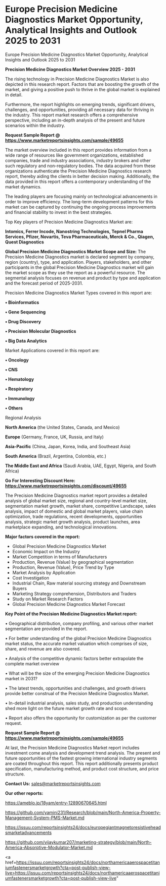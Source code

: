 # Europe Precision Medicine Diagnostics Market Opportunity, Analytical Insights and Outlook 2025 to 2031
Europe Precision Medicine Diagnostics Market Opportunity, Analytical Insights and Outlook 2025 to 2031

<Strong> Precision Medicine Diagnostics Market Overview 2025 - 2031</strong>

The rising technology in Precision Medicine Diagnostics Market is also depicted in this research report. Factors that are boosting the growth of the market, and giving a positive push to thrive in the global market is explained in detail.

Furthermore, the report highlights on emerging trends, significant drivers, challenges, and opportunities, providing all necessary data for thriving in the industry. This report market research offers a comprehensive perspective, including an in-depth analysis of the present and future scenarios within the industry.

<strong>Request Sample Report @ <a href=https://www.marketreportsinsights.com/sample/49655>https://www.marketreportsinsights.com/sample/49655</a></strong>

The market overview included in this report provides information from a wide range of resources like government organizations, established companies, trade and industry associations, industry brokers and other such regulatory and non-regulatory bodies. The data acquired from these organizations authenticate the Precision Medicine Diagnostics research report, thereby aiding the clients in better decision making. Additionally, the data provided in this report offers a contemporary understanding of the market dynamics.

The leading players are focusing mainly on technological advancements in order to improve efficiency. The long-term development patterns for this market can be captured by continuing the ongoing process improvements and financial stability to invest in the best strategies.

Top Key players of Precision Medicine Diagnostics Market are:

<strong>Intomics, Ferrer Incode, Nanostring Technologies, Tepnel Pharma Services, Pfizer, Novartis, Teva Pharmaceuticals, Merck & Co., Qiagen, Quest Diagnostics</strong>

<strong><b>Global Precision Medicine Diagnostics Market Scope and Size:</b></strong>
The Precision Medicine Diagnostics market is declared segment by company, region (country), type, and application. Players, stakeholders, and other participants in the global Precision Medicine Diagnostics market will gain the market scope as they use the report as a powerful resource. The segmental analysis focuses on revenue and product by type and application and the forecast period of 2025-2031.

Precision Medicine Diagnostics Market Types covered in this report are:

<strong>•  Bioinformatics

•  Gene Sequencing

•  Drug Discovery

•  Precision Molecular Diagnostics

•  Big Data Analytics</strong>

Market Applications covered in this report are:

<strong>•  Oncology

•  CNS

•  Hematology

•  Respiratory

•  Immunology

•  Others</strong> 

Regional Analysis

<strong>North America</strong> (the United States, Canada, and Mexico)

<strong>Europe</strong> (Germany, France, UK, Russia, and Italy)

<strong>Asia-Pacific</strong> (China, Japan, Korea, India, and Southeast Asia)

<strong>South America</strong> (Brazil, Argentina, Colombia, etc.)

<strong>The Middle East and Africa</strong> (Saudi Arabia, UAE, Egypt, Nigeria, and South Africa)

<strong>Go For Interesting Discount Here: <a href=https://www.marketreportsinsights.com/discount/49655>https://www.marketreportsinsights.com/discount/49655</a></strong>

The Precision Medicine Diagnostics market report provides a detailed analysis of global market size, regional and country-level market size, segmentation market growth, market share, competitive Landscape, sales analysis, impact of domestic and global market players, value chain optimization, trade regulations, recent developments, opportunities analysis, strategic market growth analysis, product launches, area marketplace expanding, and technological innovations.

<strong><b>Major factors covered in the report:</b></strong>
<ul>
  <li>Global Precision Medicine Diagnostics Market </li>
  <li>Economic Impact on the Industry</li>
  <li>Market Competition in terms of Manufacturers</li>
  <li>Production, Revenue (Value) by geographical segmentation</li>
  <li>Production, Revenue (Value), Price Trend by Type</li>
  <li>Market Analysis by Application</li>
  <li>Cost Investigation</li>
  <li>Industrial Chain, Raw material sourcing strategy and Downstream Buyers</li>
  <li>Marketing Strategy comprehension, Distributors and Traders</li>
  <li>Study on Market Research Factors</li>
  <li>Global Precision Medicine Diagnostics Market Forecast</li>
</ul>

<strong><b>Key Point of the Precision Medicine Diagnostics Market report:</b></strong>

• Geographical distribution, company profiling, and various other market segmentation are provided in the report.

• For better understanding of the global Precision Medicine Diagnostics market status, the accurate market valuation which comprises of size, share, and revenue are also covered.

• Analysis of the competitive dynamic factors better extrapolate the complete market overview

• What will be the size of the emerging Precision Medicine Diagnostics market in 2031?

• The latest trends, opportunities and challenges, and growth drivers provide better construal of the Precision Medicine Diagnostics Market.

• In-detail industrial analysis, sales study, and production understanding shed more light on the future market growth rate and scope.

• Report also offers the opportunity for customization as per the customer request.

<strong>Request Sample Report @ <a href=https://www.marketreportsinsights.com/sample/49655>https://www.marketreportsinsights.com/sample/49655</a></strong>

At last, the Precision Medicine Diagnostics Market report includes investment come analysis and development trend analysis. The present and future opportunities of the fastest growing international industry segments are coated throughout this report. This report additionally presents product specification, manufacturing method, and product cost structure, and price structure.

<strong>Contact Us:</strong>
sales@marketreportsinsights.com

<strong>Our other reports:</strong>

<a href=https://ameblo.jp/18yam/entry-12890670645.html>https://ameblo.jp/18yam/entry-12890670645.html</a>

<a href=https://github.com/yamini231/Research/blob/main/North-America-Property-Management-System-PMS-Market.md>https://github.com/yamini231/Research/blob/main/North-America-Property-Management-System-PMS-Market.md</a>

<a href=https://issuu.com/reportsinsights24/docs/europegiantmagnetoresistiveheadsmarketadvancements>https://issuu.com/reportsinsights24/docs/europegiantmagnetoresistiveheadsmarketadvancements</a>

<a href=https://github.com/vijaykumar207/marketing-strategy/blob/main/North-America-Absorptive-Modulator-Market.md>https://github.com/vijaykumar207/marketing-strategy/blob/main/North-America-Absorptive-Modulator-Market.md</a>

<a href=https://issuu.com/reportsinsights24/docs/northamericaaerospacetitaniumfastenersmarketgrowth?cta=post-publish-view-live>https://issuu.com/reportsinsights24/docs/northamericaaerospacetitaniumfastenersmarketgrowth?cta=post-publish-view-live</a>"
